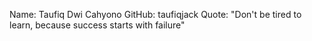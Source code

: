 Name: Taufiq Dwi Cahyono
GitHub: taufiqjack
Quote: "Don't be tired to learn, because success starts with failure"